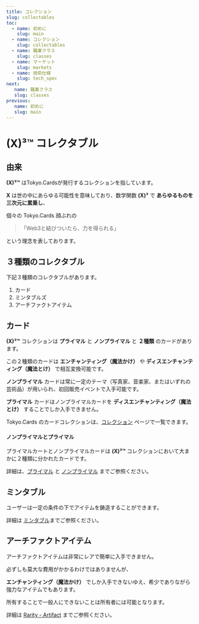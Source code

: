 ```yaml
---
title: コレクション
slug: collectables
toc:
  - name: 初めに 
    slug: main 
  - name: コレクション 
    slug: collectables 
  - name: 職業クラス 
    slug: classes 
  - name: マーケット 
    slug: markets 
  - name: 技術仕様 
    slug: tech_spec 
next: 
   name: 職業クラス
   slug: classes 
previous: 
   name: 初めに 
   slug: main 
---
```


# __(X)³™__ コレクタブル

## 由来
__(X)³™__ はTokyo.Cardsが発行するコレクションを指しています。

__X__ は世の中にあらゆる可能性を意味しており、数学関数 __(X)³__ で __あらゆるものを三次元に累乗し__、

個々の Tokyo.Cards 顔ぶれの 

> 「Web3と結びついたら、力を得られる」

という理念を表しております。


## ３種類のコレクタブル

下記３種類のコレクタブルがあります。

1. カード
2. ミンタブルズ
3. アーチファクトアイテム


## カード
__(X)³™__ コレクションは __プライマル__ と __ノンプライマル__ と __２種類__ のカードがあります。

この２種類のカードは __エンチャンティング（魔法かけ）__ や __ディスエンチャンティング（魔法とけ）__ で相互変換可能です。

__ノンプライマル__ カードは常に一定のテーマ（写真家、音楽家、またはいずれの芸術品）が用いられ、初回販売イベントで入手可能です。

__プライマル__ カードはノンプライマルカードを __ディスエンチャンティング（魔法とけ）__ することでしか入手できません。


Tokyo.Cards のカードコレクションは、[コレクション](/collections/?lang=ja) ページで一覧できます。


#### ノンプライマルとプライマル

プライマルカートとノンプライマルカードは __(X)³™__ コレクションにおいて大まかに２種類に分かれたカードです。

詳細は、[プライマル](#Primals) と [ノンプライマル](#Non_primal) までご参照ください。

## ミンタブル
ユーザーは一定の条件の下でアイテムを鋳造することができます。

詳細は [ミンタブル](#mintable)までご参照ください。


## アーチファクトアイテム
アーチファクトアイテムは非常にレアで簡単に入手できません。

必ずしも莫大な費用がかかるわけではありませんが、

__エンチャンティング（魔法かけ）__ でしか入手できないゆえ、希少でありながら強力なアイテムでもあります。

所有することで一般人にできないことは所有者には可能となります。

詳細は [Rarity - Artifact](#Artifact) までご参照ください。

